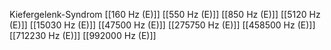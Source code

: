 Kiefergelenk-Syndrom
[[160 Hz (E)]]
[[550 Hz (E)]]
[[850 Hz (E)]]
[[5120 Hz (E)]]
[[15030 Hz (E)]]
[[47500 Hz (E)]]
[[275750 Hz (E)]]
[[458500 Hz (E)]]
[[712230 Hz (E)]]
[[992000 Hz (E)]]